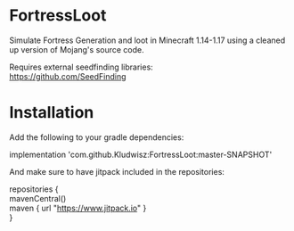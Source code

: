 # FortressLoot
Simulate Fortress Generation and loot in Minecraft 1.14-1.17 using a cleaned up version of Mojang's source code.

Requires external seedfinding libraries:                                    
https://github.com/SeedFinding

# Installation
Add the following to your gradle dependencies:

implementation 'com.github.Kludwisz:FortressLoot:master-SNAPSHOT'

And make sure to have jitpack included in the repositories:

repositories {                                                               
    mavenCentral()                                                          
    maven { url "https://www.jitpack.io" }                                    
}
